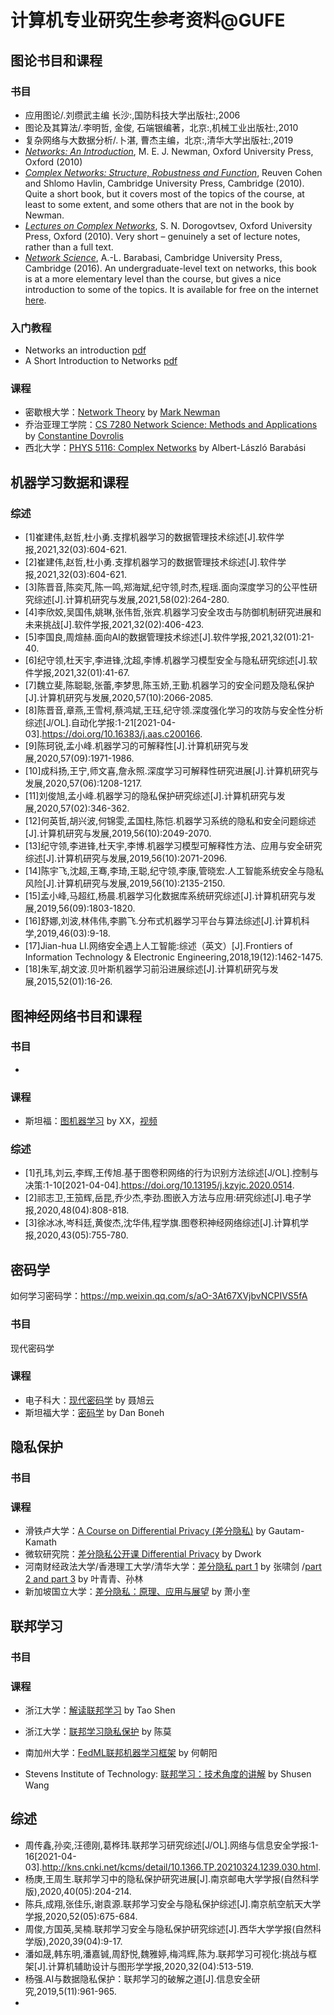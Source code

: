 # 计算机专业研究生参考资料@GUFE

## 图论书目和课程

### 书目

- 应用图论/.刘缵武主编	长沙:,国防科技大学出版社:,2006
- 图论及其算法/.李明哲, 金俊, 石端银编著，北京:,机械工业出版社:,2010
- 复杂网络与大数据分析/.卜湛, 曹杰主编，北京:,清华大学出版社:,2019
- [*Networks: An Introduction*](http://www.amazon.com/Networks-Introduction-Mark-Newman/dp/0199206651), M. E. J. Newman, Oxford University Press, Oxford (2010)
- [*Complex Networks: Structure, Robustness and Function*](http://www.amazon.com/Complex-Networks-Structure-Robustness-Function/dp/0521841569), Reuven Cohen and Shlomo Havlin, Cambridge University Press, Cambridge (2010). Quite a short book, but it covers most of the topics of the course, at least to some extent, and some others that are not in the book by Newman.
- [*Lectures on Complex Networks*](http://www.amazon.com/Lectures-Complex-Networks-Oxford-Physics/dp/0199548935), S. N. Dorogovtsev, Oxford University Press, Oxford (2010). Very short – genuinely a set of lecture notes, rather than a full text.
- [*Network Science*](https://www.amazon.com/Network-Science-Albert-László-Barabási/dp/1107076269), A.-L. Barabasi, Cambridge University Press, Cambridge (2016). An undergraduate-level text on networks, this book is at a more elementary level than the course, but gives a nice introduction to some of the topics. It is available for free on the internet [here](http://barabasi.com/networksciencebook/).

### 入门教程

- Networks an introduction [pdf](https://www.psi.ir/theme2files/psi/fakhteh/fakhteh1.pdf)
- A Short Introduction to Networks [pdf](http://tuvalu.santafe.edu/~aaronc/slides/Clauset_2015_SFI_Networks_ShortCourse.pdf)

### 课程

- 密歇根大学：[Network Theory](http://www-personal.umich.edu/~mejn/courses/2017/cscs535/index.html) by [Mark Newman](http://www-personal.umich.edu/~mejn/)
- 乔治亚理工学院：[CS 7280 Network Science: Methods and Applications](https://www.cc.gatech.edu/~dovrolis/Courses/NetSci/) by [Constantine Dovrolis](http://www.cc.gatech.edu/~dovrolis)
- 西北大学：[PHYS 5116: Complex Networks](https://www.barabasilab.com/course) by Albert-László Barabási


## 机器学习数据和课程

### 综述

- [1]崔建伟,赵哲,杜小勇.支撑机器学习的数据管理技术综述[J].软件学报,2021,32(03):604-621.
- [2]崔建伟,赵哲,杜小勇.支撑机器学习的数据管理技术综述[J].软件学报,2021,32(03):604-621.
- [3]陈晋音,陈奕芃,陈一鸣,郑海斌,纪守领,时杰,程瑶.面向深度学习的公平性研究综述[J].计算机研究与发展,2021,58(02):264-280.
- [4]李欣姣,吴国伟,姚琳,张伟哲,张宾.机器学习安全攻击与防御机制研究进展和未来挑战[J].软件学报,2021,32(02):406-423.
- [5]李国良,周煊赫.面向AI的数据管理技术综述[J].软件学报,2021,32(01):21-40.
- [6]纪守领,杜天宇,李进锋,沈超,李博.机器学习模型安全与隐私研究综述[J].软件学报,2021,32(01):41-67.
- [7]魏立斐,陈聪聪,张蕾,李梦思,陈玉娇,王勤.机器学习的安全问题及隐私保护[J].计算机研究与发展,2020,57(10):2066-2085.
- [8]陈晋音,章燕,王雪柯,蔡鸿斌,王珏,纪守领.深度强化学习的攻防与安全性分析综述[J/OL].自动化学报:1-21[2021-04-03].https://doi.org/10.16383/j.aas.c200166.
- [9]陈珂锐,孟小峰.机器学习的可解释性[J].计算机研究与发展,2020,57(09):1971-1986.
- [10]成科扬,王宁,师文喜,詹永照.深度学习可解释性研究进展[J].计算机研究与发展,2020,57(06):1208-1217.
- [11]刘俊旭,孟小峰.机器学习的隐私保护研究综述[J].计算机研究与发展,2020,57(02):346-362.
- [12]何英哲,胡兴波,何锦雯,孟国柱,陈恺.机器学习系统的隐私和安全问题综述[J].计算机研究与发展,2019,56(10):2049-2070.
- [13]纪守领,李进锋,杜天宇,李博.机器学习模型可解释性方法、应用与安全研究综述[J].计算机研究与发展,2019,56(10):2071-2096.
- [14]陈宇飞,沈超,王骞,李琦,王聪,纪守领,李康,管晓宏.人工智能系统安全与隐私风险[J].计算机研究与发展,2019,56(10):2135-2150.
- [15]孟小峰,马超红,杨晨.机器学习化数据库系统研究综述[J].计算机研究与发展,2019,56(09):1803-1820.
- [16]舒娜,刘波,林伟伟,李鹏飞.分布式机器学习平台与算法综述[J].计算机科学,2019,46(03):9-18.
- [17]Jian-hua LI.网络安全遇上人工智能:综述（英文）[J].Frontiers of Information Technology & Electronic Engineering,2018,19(12):1462-1475.
- [18]朱军,胡文波.贝叶斯机器学习前沿进展综述[J].计算机研究与发展,2015,52(01):16-26.

## 图神经网络书目和课程

### 书目

- 

### 课程

-  斯坦福：[图机器学习](http://web.stanford.edu/class/cs224w/) by XX，[视频](https://www.bilibili.com/video/BV1me411x7Rm)

### 综述

- [1]孔玮,刘云,李辉,王传旭.基于图卷积网络的行为识别方法综述[J/OL].控制与决策:1-10[2021-04-04].https://doi.org/10.13195/j.kzyjc.2020.0514.
- [2]祁志卫,王笳辉,岳昆,乔少杰,李劲.图嵌入方法与应用:研究综述[J].电子学报,2020,48(04):808-818.
- [3]徐冰冰,岑科廷,黄俊杰,沈华伟,程学旗.图卷积神经网络综述[J].计算机学报,2020,43(05):755-780.

## 密码学

如何学习密码学：https://mp.weixin.qq.com/s/aO-3At67XVjbvNCPIVS5fA

### 书目

现代密码学
### 课程
- 电子科大：[现代密码学]( https://www.bilibili.com/video/BV1Gx411f7Yo) by 聂旭云
- 斯坦福大学：[密码学](https://www.bilibili.com/video/BV1Ht411w7Re) by Dan Boneh

## 隐私保护

### 书目



### 课程

- 滑铁卢大学：[A Course on Differential Privacy (差分隐私)](https://www.bilibili.com/video/BV1k54y1x7Ua) by Gautam-Kamath
- 微软研究院：[差分隐私公开课 Differential Privacy](https://www.bilibili.com/video/BV1Ts411F7jx) by Dwork
- 河南财经政法大学/香港理工大学/清华大学：[差分隐私 part 1](https://www.bilibili.com/video/BV1Qk4y117S1) by 张啸剑 /[part 2 and part 3](https://www.bilibili.com/video/BV12K4y1Y7ux) by 叶青青、孙林
- 新加坡国立大学：[差分隐私：原理、应用与展望](https://www.bilibili.com/video/BV1Tk4y117uA) by 萧小奎

## 联邦学习

### 书目

### 课程

- 浙江大学：[解读联邦学习](https://www.bilibili.com/video/BV1mE411j7GT) by Tao Shen

- 浙江大学：[联邦学习隐私保护](https://www.bilibili.com/video/BV1Y54y1C7TR) by 陈莫

- 南加州大学：[FedML联邦机器学习框架](https://www.bilibili.com/video/BV1jK411N7gS) by 何朝阳

- Stevens Institute of Technology: [联邦学习：技术角度的讲解](https://www.bilibili.com/video/BV1ka4y1h7Ud) by Shusen Wang

## 综述
- 周传鑫,孙奕,汪德刚,葛桦玮.联邦学习研究综述[J/OL].网络与信息安全学报:1-16[2021-04-03].http://kns.cnki.net/kcms/detail/10.1366.TP.20210324.1239.030.html.
- 杨庚,王周生.联邦学习中的隐私保护研究进展[J].南京邮电大学学报(自然科学版),2020,40(05):204-214.
- 陈兵,成翔,张佳乐,谢袁源.联邦学习安全与隐私保护综述[J].南京航空航天大学学报,2020,52(05):675-684.
- 周俊,方国英,吴楠.联邦学习安全与隐私保护研究综述[J].西华大学学报(自然科学版),2020,39(04):9-17.
- 潘如晟,韩东明,潘嘉铖,周舒悦,魏雅婷,梅鸿辉,陈为.联邦学习可视化:挑战与框架[J].计算机辅助设计与图形学学报,2020,32(04):513-519.
- 杨强.AI与数据隐私保护：联邦学习的破解之道[J].信息安全研究,2019,5(11):961-965.
- 


